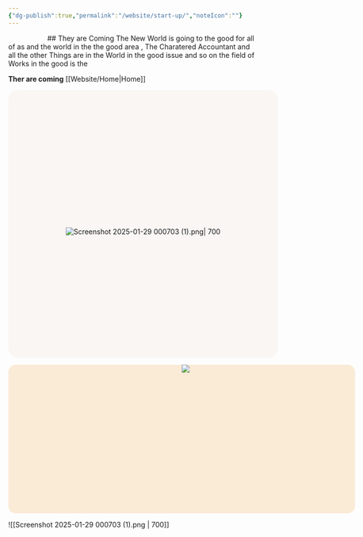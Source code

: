 ```yaml
---
{"dg-publish":true,"permalink":"/website/start-up/","noteIcon":""}
---
```




<html lang="en">
<head>
    <meta charset="UTF-8">
    <meta name="viewport" content="width=device-width, initial-scale=1.0">
    <title>HomE BOX</title>
    <link href="https://fonts.googleapis.com/css2?family=Roboto+Slab:wght@400;700&family=Merriweather:wght@400;700&display=swap" rel="stylesheet">
    <style>
        body{
            font-family: 'Roboto slab', 'Merriweather','Times New Roman', Times, serif;
            color: black;
            background-color: #f2ede8;
        }
    </style>
</head>
<body>
</body>
</html>
## They are Coming 
The New World is going to the good for all of as and the world in the the good area , The Charatered Accountant and all the other Things are in the World in the good issue and so on the field of Works in the good is the 

**Ther are coming** [[Website/Home\|Home]] 



<div style="background-color: #f9f6f3;
width: 100%;
height: 500px;
margin: auto;
align-content: center;
text-align: center;
border-radius: 20px;
padding: 20px;">

    <p>![Screenshot 2025-01-29 000703 (1).png| 700](/img/user/ApePasalai/Shadow%20Attachments/Screenshot%202025-01-29%20000703%20(1).png)</p>
</div>


<center>
<div style="width: 700px;height: 300px;background-color: antiquewhite;border-radius: 15px;text-align: center;justify-items: center;">

    <a href=""><image src="https://i.imgur.com/eH7LBQZ.png"></image><a>

  

    </a>

</div></center>


![[Screenshot 2025-01-29 000703 (1).png \| 700]]



<!DOCTYPE html>

<html lang="en">

<head>

    <meta charset="UTF-8">

    <meta name="viewport" content="width=device-width, initial-scale=1.0">

    <title>Fixed Vertical Social Icons</title>

    <link rel="stylesheet" href="https://cdnjs.cloudflare.com/ajax/libs/font-awesome/6.7.2/css/all.min.css" integrity="sha512-Evv84Mr4kqVGRNSgIGL/F/aIDqQb7xQ2vcrdIwxfjThSH8CSR7PBEakCr51Ck+w+/U6swU2Im1vVX0SVk9ABhg==" crossorigin="anonymous" referrerpolicy="no-referrer" />

</head>

<body>

    <div style="position: fixed; bottom: 20px; right: 20px; z-index: 1000; display: flex; flex-direction: column; gap: 10px; ; padding: 10px; border-radius: 10px; ">

        <i class="fa-brands fa-discord" style="color: #5865F2; font-size: 23px;"></i>

        <i class="fa-solid fa-house" style="color: #0a0a0a; font-size: 23px;"></i>

        <i class="fa-brands fa-instagram" style="color: #E4405F; font-size: 23px;"></i>

        <i class="fa-regular fa-envelope" style="color: #080808; font-size: 23px;"></i>

        <i class="fa-brands fa-bluesky" style="color: #1DA1F2; font-size: 23px;"></i>

    </div>

</body>

</html>